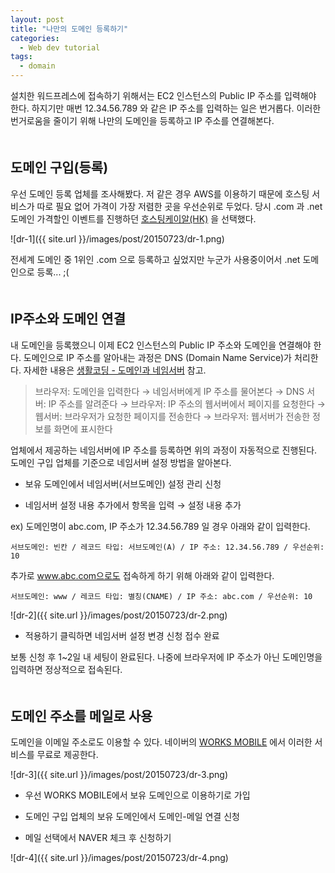 ```yaml
---
layout: post
title: "나만의 도메인 등록하기"
categories:
  - Web dev tutorial
tags:
  - domain
---
```


설치한 워드프레스에 접속하기 위해서는 EC2 인스턴스의 Public IP 주소를 입력해야 한다. 하지기만 매번 12.34.56.789 와 같은 IP 주소를 입력하는 일은 번거롭다. 이러한 번거로움을 줄이기 위해 나만의 도메인을 등록하고 IP 주소를 연결해본다.  
　  

## 도메인 구입(등록)

우선 도메인 등록 업체를 조사해봤다. 저 같은 경우 AWS를 이용하기 때문에 호스팅 서비스가 따로 필요 없어 가격이 가장 저렴한 곳을 우선순위로 두었다. 당시 .com 과 .net 도메인 가격할인 이벤트를 진행하던 [호스팅케이알(HK)](http://www.hosting.kr/main) 을 선택했다.

![dr-1]({{ site.url }}/images/post/20150723/dr-1.png)

전세계 도메인 중 1위인 .com 으로 등록하고 싶었지만 누군가 사용중이어서 .net 도메인으로 등록... ;(  
　 

## IP주소와 도메인 연결

내 도메인을 등록했으니 이제 EC2 인스턴스의 Public IP 주소와 도메인을 연결해야 한다. 도메인으로 IP 주소를 알아내는 과정은 DNS (Domain Name Service)가 처리한다. 자세한 내용은 [생활코딩 - 도메인과 네임서버](https://opentutorials.org/course/559/2802) 참고.

> 브라우저: 도메인을 입력한다 → 네임서버에게 IP 주소를 물어본다 → DNS 서버: IP 주소를 알려준다 → 브라우저: IP 주소의 웹서버에서 페이지를 요청한다 → 웹서버: 브라우저가 요청한 페이지를 전송한다 → 브라우저: 웹서버가 전송한 정보를 화면에 표시한다 

업체에서 제공하는 네임서버에 IP 주소를 등록하면 위의 과정이 자동적으로 진행된다. 도메인 구입 업체를 기준으로 네임서버 설정 방법을 알아본다.

* 보유 도메인에서 네임서버(서브도메인) 설정 관리 신청

* 네임서버 설정 내용 추가에서 항목을 입력 → 설정 내용 추가

ex) 도메인명이 abc.com, IP 주소가 12.34.56.789 일 경우 아래와 같이 입력한다.  

```
서브도메인: 빈칸 / 레코드 타입: 서브도메인(A) / IP 주소: 12.34.56.789 / 우선순위: 10
```

추가로 www.abc.com으로도 접속하게 하기 위해 아래와 같이 입력한다.  

```
서브도메인: www / 레코드 타입: 별칭(CNAME) / IP 주소: abc.com / 우선순위: 10
```

![dr-2]({{ site.url }}/images/post/20150723/dr-2.png)

* 적용하기 클릭하면 네임서버 설정 변경 신청 접수 완료

보통 신청 후 1~2일 내 세팅이 완료된다. 나중에 브라우저에 IP 주소가 아닌 도메인명을 입력하면 정상적으로 접속된다.  
　 

## 도메인 주소를 메일로 사용

도메인을 이메일 주소로도 이용할 수 있다. 네이버의 [WORKS MOBILE](https://www.worksmobile.com/kr/) 에서 이러한 서비스를 무료로 제공한다.

![dr-3]({{ site.url }}/images/post/20150723/dr-3.png)

* 우선 WORKS MOBILE에서 보유 도메인으로 이용하기로 가입

* 도메인 구입 업체의 보유 도메인에서 도메인-메일 연결 신청

* 메일 선택에서 NAVER 체크 후 신청하기

![dr-4]({{ site.url }}/images/post/20150723/dr-4.png)

